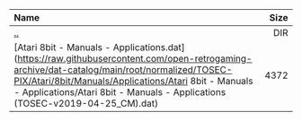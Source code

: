 |Name|Size|
|:---|---:|
|[..](../index.html)|DIR|
|[Atari 8bit - Manuals - Applications.dat](https://raw.githubusercontent.com/open-retrogaming-archive/dat-catalog/main/root/normalized/TOSEC-PIX/Atari/8bit/Manuals/Applications/Atari 8bit - Manuals - Applications/Atari 8bit - Manuals - Applications (TOSEC-v2019-04-25_CM).dat)|4372|
